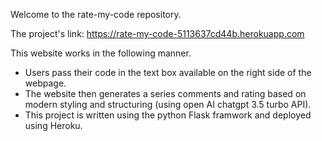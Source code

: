 Welcome to the rate-my-code repository.

The project's link: https://rate-my-code-5113637cd44b.herokuapp.com

This website works in the following manner.

  - Users pass their code in the text box available on the right side of the webpage.
  - The website then generates a series comments and rating based on modern styling and structuring (using open AI chatgpt 3.5 turbo API).
  - This project is written using the python Flask framwork and deployed using Heroku.
